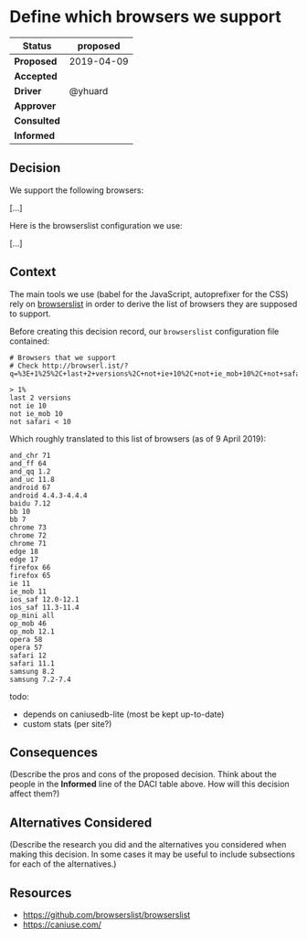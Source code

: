 # Define which browsers we support

| Status        | proposed   |
| ------------- | ---------- |
| **Proposed**  | 2019-04-09 |
| **Accepted**  |            |
| **Driver**    | @yhuard    |
| **Approver**  |            |
| **Consulted** |            |
| **Informed**  |            |

## Decision

We support the following browsers:

[...]

Here is the browserslist configuration we use:

[...]

## Context

The main tools we use (babel for the JavaScript, autoprefixer for the CSS) rely on [browserslist](https://github.com/browserslist/browserslist) in order to derive the list of browsers they are supposed to support.

Before creating this decision record, our `browserslist` configuration file contained:

```
# Browsers that we support
# Check http://browserl.ist/?q=%3E+1%25%2C+last+2+versions%2C+not+ie+10%2C+not+ie_mob+10%2C+not+safari+%3C+10

> 1%
last 2 versions
not ie 10
not ie_mob 10
not safari < 10
```

Which roughly translated to this list of browsers (as of 9 April 2019):

```
and_chr 71
and_ff 64
and_qq 1.2
and_uc 11.8
android 67
android 4.4.3-4.4.4
baidu 7.12
bb 10
bb 7
chrome 73
chrome 72
chrome 71
edge 18
edge 17
firefox 66
firefox 65
ie 11
ie_mob 11
ios_saf 12.0-12.1
ios_saf 11.3-11.4
op_mini all
op_mob 46
op_mob 12.1
opera 58
opera 57
safari 12
safari 11.1
samsung 8.2
samsung 7.2-7.4
```

todo:

- depends on caniusedb-lite (most be kept up-to-date)
- custom stats (per site?)

## Consequences

(Describe the pros and cons of the proposed decision. Think about the people in the **Informed** line of the DACI table above. How will this decision affect them?)

## Alternatives Considered

(Describe the research you did and the alternatives you considered when making this decision. In some cases it may be useful to include subsections for each of the alternatives.)

## Resources

- https://github.com/browserslist/browserslist
- https://caniuse.com/
